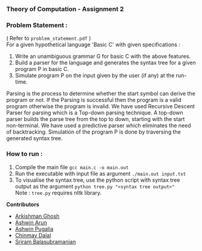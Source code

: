 ### Theory of Computation - Assignment 2

### Problem Statement : 
( Refer to ```problem_statement.pdf``` ) </br>
For a given hypothetical language 'Basic C' with given specifications : 
1. Write an unambiguous grammar G for basic C with the above features.
2. Build a parser for the language and generates the syntax tree for a given program P in basic C.
3. Simulate program P on the input given by the user (if any) at the run-time.

Parsing is the process to determine whether the start symbol can derive the program or not. If the Parsing is successful then the program is a valid program otherwise the program is invalid. We have used Recursive Descent Parser for parsing which is a Top-down parsing technique. A top-down parser builds the parse tree from the top to down, starting with the start non-terminal. We have used a predictive parser which eliminates the need of backtracking. Simulation of the program P is done by traversing the generated syntax tree.

### How to run : 
1. Compile the main file ```gcc main.c -o main.out```
2. Run the executable with input file as argument ```./main.out input.txt```
3. To visualise the syntax tree, use the python script with syntax tree output as the argument ```python tree.py "<syntax tree output>"``` </br>
Note : ```tree.py``` requires nltk library.

**Contributors**
- [Arkishman Ghosh](https://github.com/ArkiGhosh)
- [Ashwin Arun](https://github.com/CodeFreak2002)
- [Ashwin Pugalia](https://github.com/Ashwin-1709)
- [Chinmay Dalal](https://github.com/p00f)
- [Sriram Balasubramanian](https://github.com/SriramB2002)

